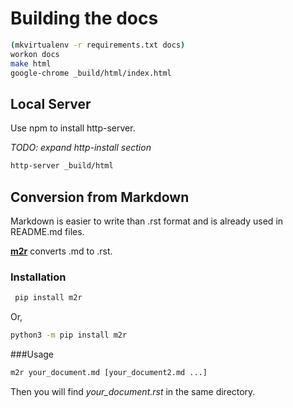 # Building the docs

```bash
(mkvirtualenv -r requirements.txt docs)
workon docs
make html
google-chrome _build/html/index.html
```


## Local Server

Use npm to install http-server.

*TODO: expand http-install section*

```bash
http-server _build/html
``` 


## Conversion from Markdown

Markdown is easier to write than .rst format and is already used in README.md files. 

**[m2r](https://pypi.org/project/m2r/)** converts .md to .rst. 

### Installation
```bash
 pip install m2r
```
Or,
```bash
python3 -m pip install m2r
```

###Usage
```bash
m2r your_document.md [your_document2.md ...]
```
Then you will find *your_document.rst* in the same directory.

